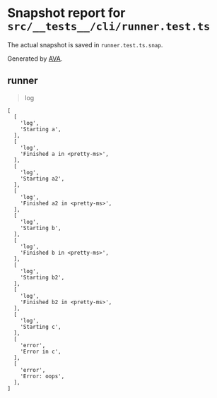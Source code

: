 # Snapshot report for `src/__tests__/cli/runner.test.ts`

The actual snapshot is saved in `runner.test.ts.snap`.

Generated by [AVA](https://avajs.dev).

## runner

> log

    [
      [
        'log',
        'Starting a',
      ],
      [
        'log',
        'Finished a in <pretty-ms>',
      ],
      [
        'log',
        'Starting a2',
      ],
      [
        'log',
        'Finished a2 in <pretty-ms>',
      ],
      [
        'log',
        'Starting b',
      ],
      [
        'log',
        'Finished b in <pretty-ms>',
      ],
      [
        'log',
        'Starting b2',
      ],
      [
        'log',
        'Finished b2 in <pretty-ms>',
      ],
      [
        'log',
        'Starting c',
      ],
      [
        'error',
        'Error in c',
      ],
      [
        'error',
        'Error: oops',
      ],
    ]
